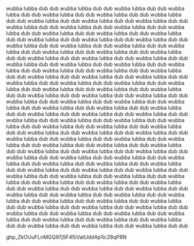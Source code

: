  wubba lubba dub dub wubba lubba dub dub wubba lubba dub dub wubba lubba dub dub wubba lubba dub dub wubba lubba dub dub wubba lubba dub dub wubba lubba dub dub wubba lubba dub dub wubba lubba dub dub wubba lubba dub dub wubba lubba dub dub wubba lubba dub dub wubba lubba dub dub wubba lubba dub dub wubba lubba dub dub wubba lubba dub dub wubba lubba dub dub wubba lubba dub dub wubba lubba dub dub  wubba lubba dub dub wubba lubba dub dub wubba lubba dub dub wubba lubba dub dub wubba lubba dub dub wubba lubba dub dub wubba lubba dub dub wubba lubba dub dub wubba lubba dub dub wubba lubba dub dub wubba lubba dub dub wubba lubba dub dub wubba lubba dub dub wubba lubba dub dub wubba lubba dub dub wubba lubba dub dub wubba lubba dub dub wubba lubba dub dub wubba lubba dub dub wubba lubba dub dub  wubba lubba dub dub wubba lubba dub dub wubba lubba dub dub wubba lubba dub dub wubba lubba dub dub wubba lubba dub dub wubba lubba dub dub wubba lubba dub dub wubba lubba dub dub wubba lubba dub dub wubba lubba dub dub wubba lubba dub dub wubba lubba dub dub wubba lubba dub dub wubba lubba dub dub wubba lubba dub dub wubba lubba dub dub wubba lubba dub dub wubba lubba dub dub wubba lubba dub dub  wubba lubba dub dub wubba lubba dub dub wubba lubba dub dub wubba lubba dub dub wubba lubba dub dub wubba lubba dub dub wubba lubba dub dub wubba lubba dub dub wubba lubba dub dub wubba lubba dub dub wubba lubba dub dub wubba lubba dub dub wubba lubba dub dub wubba lubba dub dub wubba lubba dub dub wubba lubba dub dub wubba lubba dub dub wubba lubba dub dub wubba lubba dub dub wubba lubba dub dub  wubba lubba dub dub wubba lubba dub dub wubba lubba dub dub wubba lubba dub dub wubba lubba dub dub wubba lubba dub dub wubba lubba dub dub wubba lubba dub dub wubba lubba dub dub wubba lubba dub dub wubba lubba dub dub wubba lubba dub dub wubba lubba dub dub wubba lubba dub dub wubba lubba dub dub wubba lubba dub dub wubba lubba dub dub wubba lubba dub dub wubba lubba dub dub wubba lubba dub dub  wubba lubba dub dub wubba lubba dub dub wubba lubba dub dub wubba lubba dub dub wubba lubba dub dub wubba lubba dub dub wubba lubba dub dub wubba lubba dub dub wubba lubba dub dub wubba lubba dub dub wubba lubba dub dub wubba lubba dub dub wubba lubba dub dub wubba lubba dub dub wubba lubba dub dub wubba lubba dub dub wubba lubba dub dub wubba lubba dub dub wubba lubba dub dub wubba lubba dub dub

 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